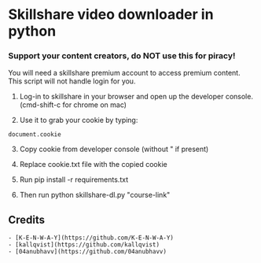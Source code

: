 # Skillshare video downloader in python

### Support your content creators, do NOT use this for piracy!

You will need a skillshare premium account to access premium content.
This script will not handle login for you.

1. Log-in to skillshare in your browser and open up the developer console.
(cmd-shift-c for chrome on mac)

2. Use it to grab your cookie by typing:
```
document.cookie
```

3. Copy cookie from developer console (without " if present)

4. Replace cookie.txt file with the copied cookie

5. Run pip install -r requirements.txt

6. Then run python skillshare-dl.py "course-link"

## Credits
	- [K-E-N-W-A-Y](https://github.com/K-E-N-W-A-Y)
	- [kallqvist](https://github.com/kallqvist)
	- [04anubhavv](https://github.com/04anubhavv)
